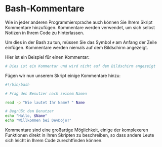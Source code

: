 # Bash-Kommentare

Wie in jeder anderen Programmiersprache auch können Sie Ihrem Skript Kommentare hinzufügen. Kommentare werden verwendet, um sich selbst Notizen in Ihrem Code zu hinterlassen.

Um dies in der Bash zu tun, müssen Sie das Symbol `#` am Anfang der Zeile einfügen. Kommentare werden niemals auf dem Bildschirm angezeigt.

Hier ist ein Beispiel für einen Kommentar:

```bash
# Dies ist ein Kommentar und wird nicht auf dem Bildschirm angezeigt
```

Fügen wir nun unserem Skript einige Kommentare hinzu:

```bash
#!/bin/bash

# Frag den Benutzer nach seinem Namen

read -p "Wie lautet Ihr Name? " Name

# Begrüßt den Benutzer
echo "Hallo, $Name"
echo "Willkommen bei DevDojo!"
```

Kommentare sind eine großartige Möglichkeit, einige der komplexeren Funktionen direkt in Ihren Skripten zu beschreiben, so dass andere Leute sich leicht in Ihrem Code zurechtfinden können.
